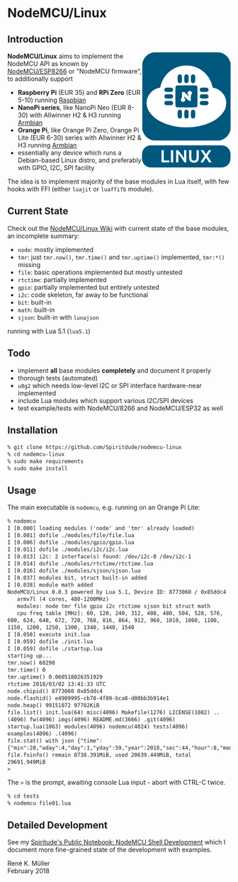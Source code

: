 # NodeMCU/Linux

## Introduction

<img src="https://raw.githubusercontent.com/Spiritdude/nodemcu-linux/master/imgs/nodemcu-linux.png" align=right>

**NodeMCU/Linux** aims to implement the NodeMCU API as known by [NodeMCU/ESP8266](https://github.com/nodemcu/nodemcu-firmware) or "NodeMCU firmware", to additionally support

- **Raspberry Pi** (EUR 35) and **RPi Zero** (EUR 5-10) running [Raspbian](https://www.raspberrypi.org/downloads/raspbian/)
- **NanoPi series**, like NanoPi Neo (EUR 8-30) with Allwinner H2 & H3 running [Armbian](https://armbian.org)
- **Orange Pi**, like Orange Pi Zero, Orange Pi Lite (EUR 6-30) series with Allwinner H2 & H3 running [Armbian](https://armbian.org)
- essentially any device which runs a Debian-based Linux distro, and preferably with GPIO, I2C, SPI facility

The idea is to implement majority of the base modules in Lua itself, with few hooks with FFI (either `luajit` or `luaffifb` module). 

## Current State

Check out the [NodeMCU/Linux Wiki](https://github.com/Spiritdude/nodemcu-linux/wiki) with current state of the base modules, an incomplete summary:
- `node`: mostly implemented
- `tmr`: just `tmr.now()`, `tmr.time()` and `tmr.uptime()` implemented, `tmr:*()` missing
- `file`: basic operations implemented but mostly untested
- `rtctime`: partially implemented
- `gpio`: partially implemented but entirely untested
- `i2c`: code skeleton, far away to be functional
- `bit`: built-in
- `math`: built-in
- `sjson`: built-in with `lunajson`

running with Lua 5.1 (`lua5.1`)

## Todo
- implement **all** base modules **completely** and document it properly
- thorough tests (automated)
- `u8g2` which needs low-level I2C or SPI interface hardware-near implemented
- include Lua modules which support various I2C/SPI devices
- test example/tests with NodeMCU/8266 and NodeMCU/ESP32 as well

## Installation

```
% git clone https://github.com/Spiritdude/nodemcu-linux
% cd nodemcu-linux
% sudo make requirements
% sudo make install
```

## Usage

The main executable is `nodemcu`, e.g. running on an Orange Pi Lite:

```
% nodemcu
I [0.000] loading modules ('node' and 'tmr' already loaded)
I [0.001] dofile ./modules/file/file.lua
I [0.006] dofile ./modules/gpio/gpio.lua
I [0.011] dofile ./modules/i2c/i2c.lua
I [0.013] i2c: 2 interface(s) found: /dev/i2c-0 /dev/i2c-1
I [0.014] dofile ./modules/rtctime/rtctime.lua
I [0.016] dofile ./modules/sjson/sjson.lua
I [0.037] modules bit, struct built-in added
I [0.038] module math added
NodeMCU/Linux 0.0.3 powered by Lua 5.1, Device ID: 8773060 / 0x85ddc4
   armv7l (4 cores, 480-1200MHz)
   modules: node tmr file gpio i2c rtctime sjson bit struct math
   cpu freq table [MHz]: 60, 120, 240, 312, 408, 480, 504, 528, 576, 600, 624, 648, 672, 720, 768, 816, 864, 912, 960, 1010, 1060, 1100, 1150, 1200, 1250, 1300, 1340, 1440, 1540
I [0.058] execute init.lua
I [0.059] dofile ./init.lua
I [0.059] dofile ./startup.lua
starting up...
tmr.now() 60290
tmr.time() 0
tmr.uptime() 0.060518026351929
rtctime 2018/03/02 13:41:33 UTC
node.chipid() 8773060 0x85ddc4
node.flashid() e4909995-cb78-4f89-bca8-d00bb3b914e1
node.heap() 99151872 97782KiB
file.list() init.lua(64) misc(4096) Makefile(1276) LICENSE(1082) ..(4096) fw(4096) imgs(4096) README.md(3666) .git(4096) startup.lua(1063) modules(4096) nodemcu(4024) tests(4096) examples(4096) .(4096) 
file.stat() with json {"time":{"min":28,"wday":4,"day":1,"yday":59,"year":2018,"sec":44,"hour":8,"mon":3},"is_arch":false,"name":"README.md","is_sys":false,"is_rdonly":false,"is_hidden":false,"is_dir":false,"size":3666}
file.fsinfo() remain 8738.391MiB, used 20639.449MiB, total 29691.949MiB
> 
```

The `>` is the prompt, awaiting console Lua input - abort with CTRL-C twice.


```
% cd tests
% nodemcu file01.lua
```

## Detailed Development

See my [Spiritude's Public Notebook: NodeMCU Shell Development](https://spiritdude.wordpress.com/2018/02/26/nodemcu-linux/) which I document more fine-grained state of the development with examples.


Ren&eacute; K. M&uuml;ller<br>
February 2018
